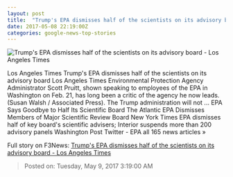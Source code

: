 ```yaml
---
layout: post
title:  "Trump's EPA dismisses half of the scientists on its advisory board - Los Angeles Times"
date: 2017-05-08 22:19:00Z
categories: google-news-top-stories
---
```


![Trump's EPA dismisses half of the scientists on its advisory board - Los Angeles Times](http://www.trbimg.com/img-5910d08a/turbine/la-na-essential-washington-updates-trump-s-epa-dismisses-half-of-the-1494273804)

Los Angeles Times Trump's EPA dismisses half of the scientists on its advisory board Los Angeles Times Environmental Protection Agency Administrator Scott Pruitt, shown speaking to employees of the EPA in Washington on Feb. 21, has long been a critic of the agency he now leads. (Susan Walsh / Associated Press). The Trump administration will not ... EPA Says Goodbye to Half Its Scientific Board The Atlantic EPA Dismisses Members of Major Scientific Review Board New York Times EPA dismisses half of key board's scientific advisers; Interior suspends more than 200 advisory panels Washington Post Twitter - EPA all 165 news articles »


Full story on F3News: [Trump's EPA dismisses half of the scientists on its advisory board - Los Angeles Times](http://www.f3nws.com/n/vZbnSJ)

> Posted on: Tuesday, May 9, 2017 3:19:00 AM
